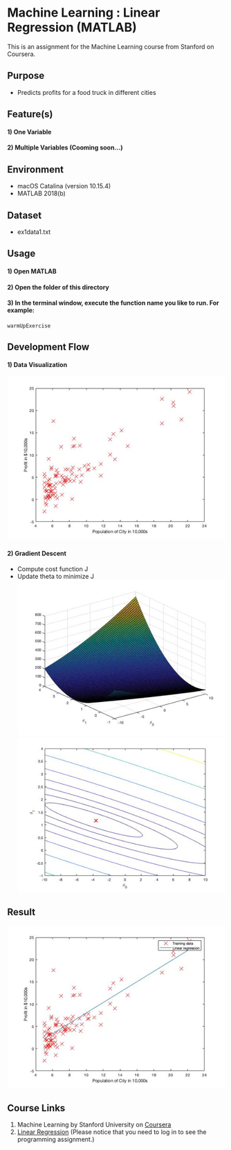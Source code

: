 # Machine Learning : Linear Regression (MATLAB)
This is an assignment for the Machine Learning course from Stanford on Coursera.


## Purpose
- Predicts profits for a food truck in different cities


## Feature(s)
#### 1) One Variable
#### 2) Multiple Variables (Cooming soon...)


## Environment
- macOS Catalina (version 10.15.4)
- MATLAB 2018(b)


## Dataset
- ex1data1.txt


## Usage
#### 1) Open MATLAB
#### 2) Open the folder of this directory
#### 3) In the terminal window, execute the function name you like to run. For example:
```
warmUpExercise
```


## Development Flow
#### 1) Data Visualization
![Scatter plot](img/data-plot.jpg)
#### 2) Gradient Descent
- Compute cost function J
- Update theta to minimize J
![3D plot of J](img/plot-J.jpg)
![Contour plot of J](img/contour-plot-J.jpg)

## Result
![Linear Regression Fit](img/linear-fit.jpg)


[//]: # (![Result])


## Course Links
1) Machine Learning by Stanford University on [Coursera](https://www.coursera.org/learn/machine-learning)
2) [Linear Regression](https://www.coursera.org/learn/machine-learning/programming/8f3qT/linear-regression) 
(Please notice that you need to log in to see the programming assignment.)
